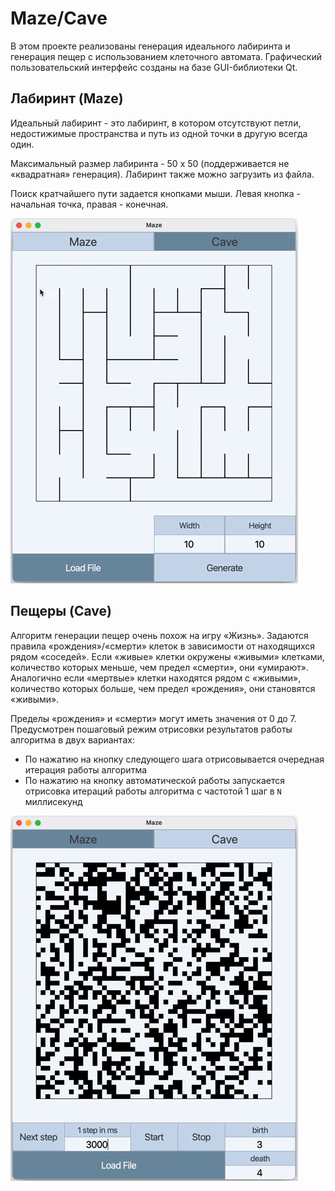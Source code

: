 # Maze/Cave

В этом проекте реализованы генерация идеального лабиринта и генерация пещер с использованием клеточного автомата.
Графический пользовательский интерфейс созданы на базе GUI-библиотеки Qt.

## Лабиринт (Maze)

Идеальный лабиринт - это лабиринт, в котором отсутствуют петли, недостижимые пространства и путь из одной точки в другую всегда один.

Максимальный размер лабиринта - 50 х 50 (поддерживается не «квадратная» генерация).
Лабиринт также можно загрузить из файла.

Поиск кратчайшего пути задается кнопками мыши. Левая кнопка - начальная точка, правая - конечная.

![](materials/maze.gif)

## Пещеры (Cave)

Алгоритм генерации пещер очень похож на игру «Жизнь».
Задаются правила «рождения»/«смерти» клеток в зависимости от находящихся рядом «соседей».
Если «живые» клетки окружены «живыми» клетками, количество которых меньше, чем предел «смерти», они «умирают». 
Аналогично если «мертвые» клетки находятся рядом с «живыми», количество которых больше, чем предел «рождения», они становятся «живыми».

Пределы «рождения» и «смерти» могут иметь значения от 0 до 7.
Предусмотрен пошаговый режим отрисовки результатов работы алгоритма в двух вариантах:
  - По нажатию на кнопку следующего шага отрисовывается очередная итерация работы алгоритма
  - По нажатию на кнопку автоматической работы запускается отрисовка итераций работы алгоритма с частотой 1 шаг в `N` миллисекунд

![](materials/cave.gif)
